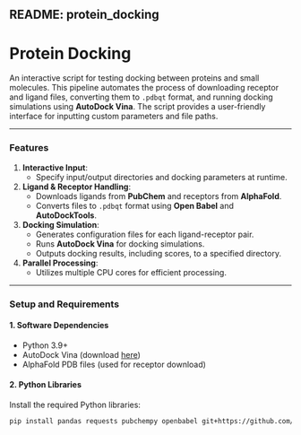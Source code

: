 ## README: protein_docking

# Protein Docking
An interactive script for testing docking between proteins and small molecules. This pipeline automates the process of downloading receptor and ligand files, converting them to `.pdbqt` format, and running docking simulations using **AutoDock Vina**. The script provides a user-friendly interface for inputting custom parameters and file paths.

---

### Features
1. **Interactive Input**: 
   - Specify input/output directories and docking parameters at runtime.
2. **Ligand & Receptor Handling**:
   - Downloads ligands from **PubChem** and receptors from **AlphaFold**.
   - Converts files to `.pdbqt` format using **Open Babel** and **AutoDockTools**.
3. **Docking Simulation**:
   - Generates configuration files for each ligand-receptor pair.
   - Runs **AutoDock Vina** for docking simulations.
   - Outputs docking results, including scores, to a specified directory.
4. **Parallel Processing**:
   - Utilizes multiple CPU cores for efficient processing.

---

### Setup and Requirements

#### 1. Software Dependencies
- Python 3.9+
- AutoDock Vina (download [here](http://vina.scripps.edu/))
- AlphaFold PDB files (used for receptor download)

#### 2. Python Libraries
Install the required Python libraries:
```bash
pip install pandas requests pubchempy openbabel git+https://github.com/jaimergp/autodocktools-prepare-py3k.git